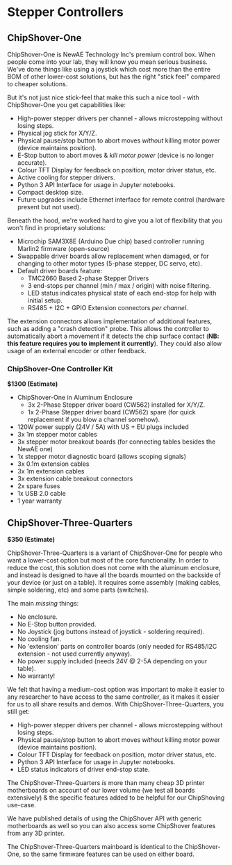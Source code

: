 # Stepper Controllers

## ChipShover-One

ChipShover-One is NewAE Technology Inc's premium control box. When people come into your lab, they will know you mean serious business. We've done things like using a joystick which cost more than the entire BOM of other lower-cost solutions, but has the right "stick feel" compared to cheaper solutions.

But it's not just nice stick-feel that make this such a nice tool - with ChipShover-One you get capabilities like:

* High-power stepper drivers per channel - allows microstepping without losing steps.
* Physical jog stick for X/Y/Z.
* Physical pause/stop button to abort moves *without* killing motor power (device maintains position).
* E-Stop button to abort moves & *kill motor power* (device is no longer accurate).
* Colour TFT Display for feedback on position, motor driver status, etc.
* Active cooling for stepper drivers.
* Python 3 API Interface for usage in Jupyter notebooks.
* Compact desktop size.
* Future upgrades include Ethernet interface for remote control (hardware present but not used).

Beneath the hood, we're worked hard to give you a lot of flexibility that you won't find in proprietary solutions:

* Microchip SAM3X8E (Arduino Due chip) based controller running Marlin2 firmware (open-source)
* Swappable driver boards allow replacement when damaged, or for changing to other motor types (5-phase stepper, DC servo, etc).
* Default driver boards feature:
	* TMC2660 Based 2-phase Stepper Drivers
	* 3 end-stops per channel (min / max / origin) with noise filtering.
	* LED status indicates physical state of each end-stop for help with initial setup.
	* RS485 + I2C + GPIO Extension connectors *per channel*.

The extension connectors allows implementation of additional features, such as adding a "crash detection" probe. This allows the controller to automatically abort a movement if it detects the chip surface contact (**NB: this feature requires you to implement it currently**). They could also allow usage of an external encoder or other feedback.

### ChipShover-One Controller Kit

**$1300 (Estimate)**

* ChipShover-One in Aluminum Enclosure
	* 3x 2-Phase Stepper driver board (CW562) installed for X/Y/Z.
	* 1x 2-Phase Stepper driver board (CW562) spare (for quick replacement if you blow a channel somehow).
* 120W power supply (24V / 5A) with US + EU plugs included
* 3x 1m stepper motor cables
* 3x stepper motor breakout boards (for connecting tables besides the NewAE one)
* 1x stepper motor diagnostic board (allows scoping signals)
* 3x 0.1m extension cables
* 3x 1m extension cables
* 3x extension cable breakout connectors
* 2x spare fuses
* 1x USB 2.0 cable
* 1 year warranty

## ChipShover-Three-Quarters

**$350 (Estimate)**

ChipShover-Three-Quarters is a variant of ChipShover-One for people who want a lower-cost option but most of the core functionality. In order to reduce the cost, this solution does not come with the aluminum enclosure, and instead is designed to have all the boards mounted on the backside of your device (or just on a table). It requires some assembly (making cables, simple soldering, etc) and some parts (switches).

The main *missing* things:

* No enclosure.
* No E-Stop button provided.
* No Joystick (jog buttons instead of joystick - soldering required).
* No cooling fan.
* No 'extension' parts on controller boards (only needed for RS485/I2C extension - not used currently anyway).
* No power supply included (needs 24V @ 2-5A depending on your table).
* No warranty!

We felt that having a medium-cost option was important to make it easier to any researcher to have access to the same controller, as it makes it easier for us to all share results and demos. With ChipShover-Three-Quarters, you still get:

* High-power stepper drivers per channel - allows microstepping without losing steps.
* Physical pause/stop button to abort moves *without* killing motor power (device maintains position).
* Colour TFT Display for feedback on position, motor driver status, etc.
* Python 3 API Interface for usage in Jupyter notebooks.
* LED status indicators of driver end-stop state.

The ChipShover-Three-Quarters *is* more than many cheap 3D printer motherboards on account of our lower volume (we test all boards extensively) & the specific features added to be helpful for our ChipShoving use-case.

We have published details of using the ChipShover API with generic motherboards as well so you can also access some ChipShover features from any 3D printer.

The ChipShover-Three-Quarters mainboard is identical to the ChipShover-One, so the same firmware features can be used on either board.